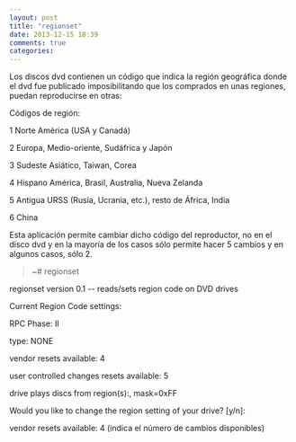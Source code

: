 ```yaml
---
layout: post
title: "regionset"
date: 2013-12-15 18:39
comments: true
categories: 
---
```

Los discos dvd contienen un código que indica la región geográfica donde el dvd fue publicado imposibilitando que los comprados en unas regiones, puedan reproducirse en otras:

Códigos de región:

1 Norte América (USA y Canadá)

2 Europa, Medio-oriente, Sudáfrica y Japón

3 Sudeste Asiático, Taiwan, Corea

4 Hispano América, Brasil, Australia, Nueva Zelanda

5 Antigua URSS (Rusia, Ucrania, etc.), resto de África, India

6 China

Esta aplicación permite cambiar dicho código del reproductor, no en el disco dvd y en la mayoría de los casos sólo permite hacer 5 cambios y en algunos casos, sólo 2.

>~# regionset

regionset version 0.1 -- reads/sets region code on DVD drives

Current Region Code settings:

RPC Phase: II

type: NONE

vendor resets available: 4

user controlled changes resets available: 5

drive plays discs from region(s):, mask=0xFF

Would you like to change the region setting of your drive? [y/n]:

vendor resets available: 4 (indica el número de cambios disponibles)

